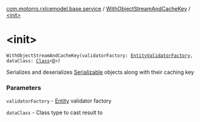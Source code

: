 [com.motorro.rxlcemodel.base.service](../index.md) / [WithObjectStreamAndCacheKey](index.md) / [&lt;init&gt;](./-init-.md)

# &lt;init&gt;

`WithObjectStreamAndCacheKey(validatorFactory: `[`EntityValidatorFactory`](../../com.motorro.rxlcemodel.base.entity/-entity-validator-factory/index.md)`, dataClass: `[`Class`](http://docs.oracle.com/javase/6/docs/api/java/lang/Class.html)`<`[`D`](index.md#D)`>)`

Serializes and deserializes [Serializable](http://docs.oracle.com/javase/6/docs/api/java/io/Serializable.html) objects along with their caching key

### Parameters

`validatorFactory` - [Entity](../../com.motorro.rxlcemodel.base.entity/-entity/index.md) validator factory

`dataClass` - Class type to cast result to